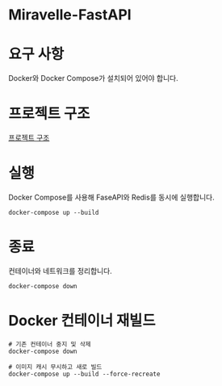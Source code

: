 # Miravelle-FastAPI

# 요구 사항
Docker와 Docker Compose가 설치되어 있어야 합니다.

# 프로젝트 구조
[프로젝트 구조](Docs/structure/fastapi_project_structure.md)

# 실행
Docker Compose를 사용해 FaseAPI와 Redis를 동시에 실행합니다.
```
docker-compose up --build
```

# 종료
컨테이너와 네트워크를 정리합니다.
```
docker-compose down
```

# Docker 컨테이너 재빌드
```
# 기존 컨테이너 중지 및 삭제
docker-compose down

# 이미지 캐시 무시하고 새로 빌드
docker-compose up --build --force-recreate
```